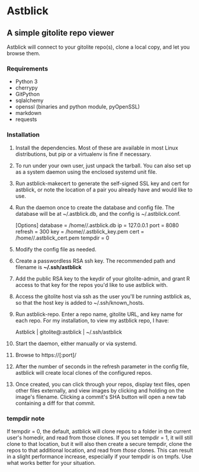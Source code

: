 # Astblick
## A simple gitolite repo viewer

Astblick will connect to your gitolite repo(s), clone a local copy, and let
you browse them.

### Requirements

* Python 3
* cherrypy
* GitPython
* sqlalchemy
* openssl (binaries and python module, pyOpenSSL)
* markdown
* requests

### Installation

1. Install the dependencies. Most of these are available in most Linux
distributions, but pip or a virtualenv is fine if necessary.

2. To run under your own user, just unpack the tarball. You can also set up
as a system daemon using the enclosed systemd unit file.

3. Run astblick-makecert to generate the self-signed SSL key and cert for
astblick, or note the location of a pair you already have and would like to
use.

4. Run the daemon once to create the database and config file. The database
will be at ~/.astblick.db, and the config is ~/.astblick.conf.

    [Options]
    database = /home/<username>/.astblick.db
    ip = 127.0.0.1
    port = 8080
    refresh = 300
    key = /home/<astblick>/.astblick_key.pem
    cert = /home/<astblick>/.astblick_cert.pem
    tempdir = 0

5. Modify the config file as needed.

6. Create a passwordless RSA ssh key. The recommended path and filename is
**~/.ssh/astblick**

7. Add the public RSA key to the keydir of your gitolite-admin, and grant R
access to that key for the repos you'd like to use astblick with.

8. Access the gitolite host via ssh as the user you'll be running astblick as, so
that the host key is added to ~/.ssh/known_hosts.

9. Run astblick-repo. Enter a repo name, gitolite URL, and key name for each
repo.  For my installation, to view my astblick repo, I have:

    Astblick | gitolite@<hostname>:astblick | ~/.ssh/astblick

10. Start the daemon, either manually or via systemd.

11. Browse to https://<hostname>[:port]/

12. After the number of seconds in the refresh parameter in the config file,
astblick will create local clones of the configured repos.

13. Once created, you can click through your repos, display text files, open
other files externally, and view images by clicking and holding on the
image's filename.  Clicking a commit's SHA button will open a new tab
containing a diff for that commit.

### tempdir note
If tempdir = 0, the default, astblick will clone repos to a folder in the
current user's homedir, and read from those clones.  If you set tempdir = 1,
it will still clone to that location, but it will also then create a secure
tempdir, clone the repos to that additional location, and read from _those_
clones.  This can result in a slight performance increase, especially if
your tempdir is on tmpfs.  Use what works better for your situation.
